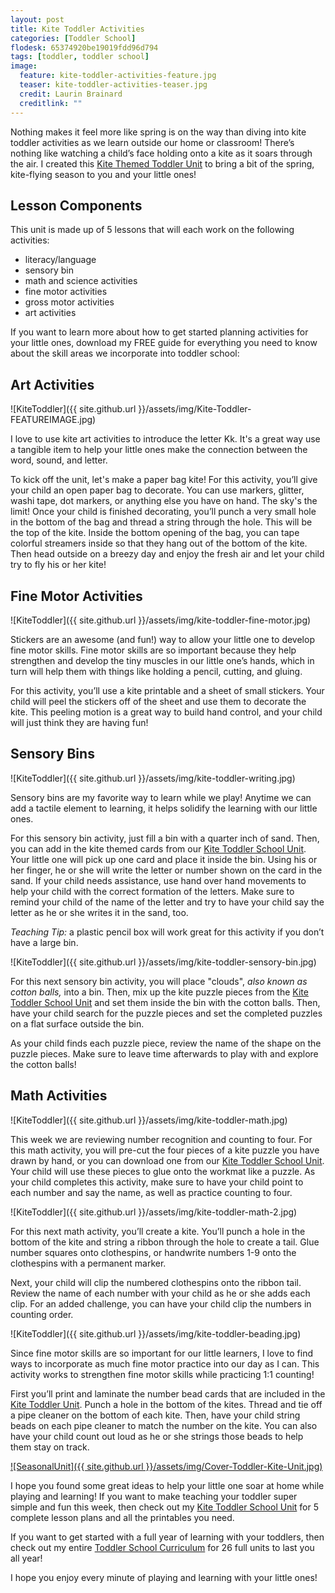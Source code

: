 ```yaml
---
layout: post
title: Kite Toddler Activities
categories: [Toddler School]
flodesk: 65374920be19019fdd96d794
tags: [toddler, toddler school]
image:
  feature: kite-toddler-activities-feature.jpg
  teaser: kite-toddler-activities-teaser.jpg
  credit: Laurin Brainard
  creditlink: ""
---
```

Nothing makes it feel more like spring is on the way than diving into kite toddler activities as we learn outside our home or classroom! There’s nothing like watching a child’s face holding onto a kite as it soars through the air. I created this [Kite Themed Toddler Unit](https://www.teacherspayteachers.com/Product/Toddler-Activities-Lesson-Plans-Preschool-Kite-Themed-Curriculum-Letter-K-4844775?utm_source=PB%20Blog&utm_campaign=Kite%20Toddler%20School%20Unit) to bring a bit of the spring, kite-flying season to you and your little ones!

## Lesson Components 
This unit is made up of 5 lessons that will each work on the following activities:
- literacy/language 
- sensory bin 
- math and science activities
- fine motor activities
- gross motor activities
- art activities

If you want to learn more about how to get started planning activities for your little ones, download my FREE guide for everything you need to know about the skill areas we incorporate into toddler school:

<div id="fd-form-65374920be19019fdd96d794"></div>
<script>
  window.fd('form', {
    formId: '65374920be19019fdd96d794',
    containerEl: '#fd-form-65374920be19019fdd96d794'
  });
</script>

## Art Activities 

![KiteToddler]({{ site.github.url }}/assets/img/Kite-Toddler-FEATUREIMAGE.jpg)

I love to use kite art activities to introduce the letter Kk. It's a great way use a tangible item to help your little ones make the connection between the word, sound, and letter.

To kick off the unit, let's make a paper bag kite! For this activity, you’ll give your child an open paper bag to decorate. You can use markers, glitter, washi tape, dot markers, or anything else you have on hand. The sky's the limit! Once your child is finished decorating, you’ll punch a very small hole in the bottom of the bag and thread a string through the hole. This will be the top of the kite. Inside the bottom opening of the bag, you can tape colorful streamers inside so that they hang out of the bottom of the kite. Then head outside on a breezy day and enjoy the fresh air and let your child try to fly his or her kite! 

## Fine Motor Activities 

![KiteToddler]({{ site.github.url }}/assets/img/kite-toddler-fine-motor.jpg)

Stickers are an awesome (and fun!) way to allow your little one to develop fine motor skills. Fine motor skills are so important because they help strengthen and develop the tiny muscles in our little one’s hands, which in turn will help them with things like holding a pencil, cutting, and gluing. 

For this activity, you’ll use a kite printable and a sheet of small stickers. Your child will peel the stickers off of the sheet and use them to decorate the kite. This peeling motion is a great way to build hand control, and your child will just think they are having fun!

## Sensory Bins 

![KiteToddler]({{ site.github.url }}/assets/img/kite-toddler-writing.jpg)

Sensory bins are my favorite way to learn while we play! Anytime we can add a tactile element to learning, it helps solidify the learning with our little ones. 

For this sensory bin activity, just fill a bin with a quarter inch of sand. Then, you can add in the kite themed cards from our [Kite Toddler School Unit](https://www.teacherspayteachers.com/Product/Toddler-Activities-Lesson-Plans-Preschool-Kite-Themed-Curriculum-Letter-K-4844775?utm_source=PB%20Blog&utm_campaign=Kite%20Toddler%20School%20Unit). Your little one will pick up one card and place it inside the bin. Using his or her finger, he or she will write the letter or number shown on the card in the sand. If your child needs assistance, use hand over hand movements to help your child with the correct formation of the letters. Make sure to remind your child of the name of the letter and try to have your child say the letter as he or she writes it in the sand, too. 

_Teaching Tip:_ a plastic pencil box will work great for this activity if you don’t have a large bin.

![KiteToddler]({{ site.github.url }}/assets/img/kite-toddler-sensory-bin.jpg)

For this next sensory bin activity, you will place "clouds", _also known as cotton balls,_ into a bin. Then, mix up the kite puzzle pieces from the [Kite Toddler School Unit](https://www.teacherspayteachers.com/Product/Toddler-Activities-Lesson-Plans-Preschool-Kite-Themed-Curriculum-Letter-K-4844775?utm_source=PB%20Blog&utm_campaign=Kite%20Toddler%20School%20Unit) and set them inside the bin with the cotton balls. Then, have your child search for the puzzle pieces and set the completed puzzles on a flat surface outside the bin. 

As your child finds each puzzle piece, review the name of the shape on the puzzle pieces. Make sure to leave time afterwards to play with and explore the cotton balls! 

## Math Activities

![KiteToddler]({{ site.github.url }}/assets/img/kite-toddler-math.jpg)

This week we are reviewing number recognition and counting to four. For this math activity, you will pre-cut the four pieces of a kite puzzle you have drawn by hand, or you can download one from our [Kite Toddler School Unit](https://www.teacherspayteachers.com/Product/Toddler-Activities-Lesson-Plans-Preschool-Kite-Themed-Curriculum-Letter-K-4844775?utm_source=PB%20Blog&utm_campaign=Kite%20Toddler%20School%20Unit). Your child will use these pieces to glue onto the workmat like a puzzle. As your child completes this activity, make sure to have your child point to each number and say the name, as well as practice counting to four. 

![KiteToddler]({{ site.github.url }}/assets/img/kite-toddler-math-2.jpg)

For this next math activity, you’ll create a kite. You’ll punch a hole in the bottom of the kite and string a ribbon through the hole to create a tail. Glue number squares onto clothespins, or handwrite numbers 1-9 onto the clothespins with a permanent marker. 

Next, your child will clip the numbered clothespins onto the ribbon tail. Review the name of each number with your child as he or she adds each clip. For an added challenge, you can have your child clip the numbers in counting order.

![KiteToddler]({{ site.github.url }}/assets/img/kite-toddler-beading.jpg)

Since fine motor skills are so important for our little learners, I love to find ways to incorporate as much fine motor practice into our day as I can. This activity works to strengthen fine motor skills while practicing 1:1 counting! 

First you’ll print and laminate the number bead cards that are included in the [Kite Toddler Unit](https://www.teacherspayteachers.com/Product/Toddler-Activities-Lesson-Plans-Preschool-Kite-Themed-Curriculum-Letter-K-4844775?utm_source=PB%20Blog&utm_campaign=Kite%20Toddler%20School%20Unit). Punch a hole in the bottom of the kites. Thread and tie off a pipe cleaner on the bottom of each kite. Then, have your child string beads on each pipe cleaner to match the number on the kite. You can also have your child count out loud as he or she strings those beads to help them stay on track.

[![SeasonalUnit]({{ site.github.url }}/assets/img/Cover-Toddler-Kite-Unit.jpg)](https://www.teacherspayteachers.com/Product/Toddler-Activities-Lesson-Plans-Preschool-Kite-Themed-Curriculum-Letter-K-4844775?utm_source=PB%20Blog&utm_campaign=Kite%20Toddler%20School%20Cover%20Image)

I hope you found some great ideas to help your little one soar at home while playing and learning! If you want to make teaching your toddler super simple and fun this week, then check out my [Kite Toddler School Unit](https://www.teacherspayteachers.com/Product/Toddler-Activities-Lesson-Plans-Preschool-Kite-Themed-Curriculum-Letter-K-4844775?utm_source=PB%20Blog&utm_campaign=Kite%20Toddler%20School%20Unit) for 5 complete lesson plans and all the printables you need. 

If you want to get started with a full year of learning with your toddlers, then check out my entire [Toddler School Curriculum](https://www.teacherspayteachers.com/Product/Toddler-Activities-Lesson-Plans-Tot-School-Curriculum-Homeschool-Preschool-4296281?utm_source=PB%20Blog&utm_campaign=Toddler%20Bundle%20Upsell) for 26 full units to last you all year!

I hope you enjoy every minute of playing and learning with your little ones! 
